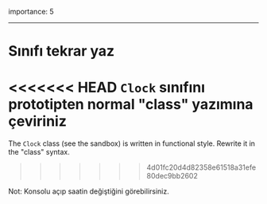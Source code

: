 importance: 5

---

# Sınıfı tekrar yaz

<<<<<<< HEAD
`Clock` sınıfını prototipten normal "class" yazımına çeviriniz
=======
The `Clock` class (see the sandbox) is written in functional style. Rewrite it in the "class" syntax.
>>>>>>> 4d01fc20d4d82358e61518a31efe80dec9bb2602

Not: Konsolu açıp saatin değiştiğini görebilirsiniz.
